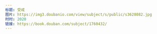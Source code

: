 ```yaml
---
标题: 受戒
图片: https://img3.doubanio.com/view/subject/s/public/s3628082.jpg
时时: 2020
链接: https://book.douban.com/subject/1760432/
---
```

